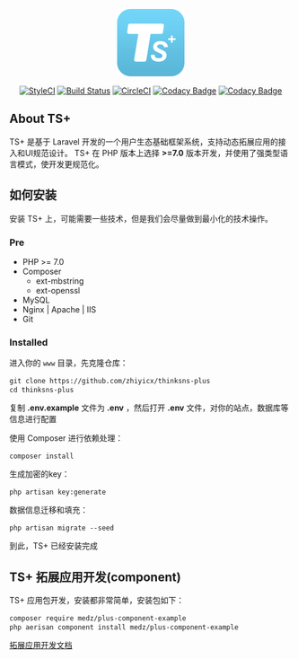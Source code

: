 <p align="center"><img src=".github/plus.png"></p>

<p align="center">
<a href="https://styleci.io/repos/76627423"><img src="https://styleci.io/repos/76627423/shield?branch=master" alt="StyleCI"></a>
<a href="https://travis-ci.org/zhiyicx/thinksns-plus"><img src="https://travis-ci.org/zhiyicx/thinksns-plus.svg?branch=master" alt="Build Status"></a>
<a href="https://circleci.com/gh/zhiyicx/thinksns-plus/tree/master"><img src="https://circleci.com/gh/zhiyicx/thinksns-plus/tree/master.svg?style=svg" alt="CircleCI"></a>
<a href="https://www.codacy.com/app/shiweidu/thinksns-plus?utm_source=github.com&utm_medium=referral&utm_content=zhiyicx/thinksns-plus&utm_campaign=badger"><img src="https://api.codacy.com/project/badge/Grade/8320deaa80b8489f95fcedaae6df079d" alt="Codacy Badge"></a>
<a href="https://www.codacy.com/app/shiweidu/thinksns-plus?utm_source=github.com&utm_medium=referral&utm_content=zhiyicx/thinksns-plus&utm_campaign=Badge_Coverage"><img src="https://api.codacy.com/project/badge/Coverage/8320deaa80b8489f95fcedaae6df079d" alt="Codacy Badge"></a>
</p>

## About TS+

TS+ 是基于 Laravel 开发的一个用户生态基础框架系统，支持动态拓展应用的接入和UI规范设计。
TS+ 在 PHP 版本上选择 **>=7.0** 版本开发，并使用了强类型语言模式，使开发更规范化。

## 如何安装

安装 TS+ 上，可能需要一些技术，但是我们会尽量做到最小化的技术操作。

### Pre

- PHP >= 7.0
- Composer
    * ext-mbstring
    * ext-openssl
- MySQL
- Nginx | Apache | IIS
- Git

### Installed

进入你的 `www` 目录，先克隆仓库：
```shell
git clone https://github.com/zhiyicx/thinksns-plus
cd thinksns-plus
```
复制 **.env.example** 文件为 **.env** ，然后打开 **.env** 文件，对你的站点，数据库等信息进行配置

使用 Composer 进行依赖处理：
```shell
composer install
```

生成加密的key：
```shell
php artisan key:generate
```

数据信息迁移和填充：
```shell
php artisan migrate --seed
```

到此，TS+ 已经安装完成

## TS+ 拓展应用开发(component)
TS+ 应用包开发，安装都非常简单，安装包如下：
```shell
composer require medz/plus-component-example
php aerisan component install medz/plus-component-example
```
[拓展应用开发文档](documents/component/)